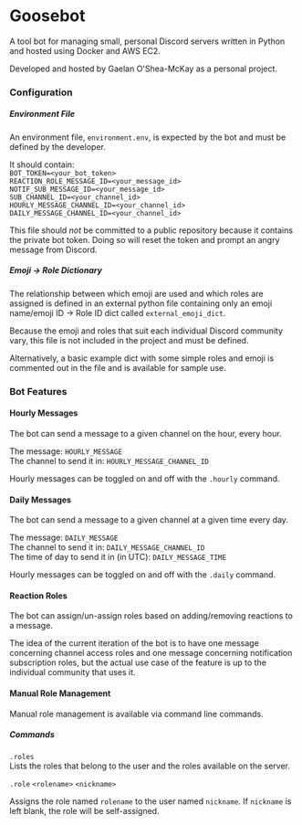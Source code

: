 # Goosebot
A tool bot for managing small, personal Discord servers written in Python and hosted using Docker and AWS EC2.

Developed and hosted by Gaelan O'Shea-McKay as a personal project.

### Configuration

##### Environment File
An environment file, `environment.env`, is expected by the bot and must be defined by the developer.

It should contain:\
`BOT_TOKEN=<your_bot_token>`\
`REACTION_ROLE_MESSAGE_ID=<your_message_id>`\
`NOTIF_SUB_MESSAGE_ID=<your_message_id>`\
`SUB_CHANNEL_ID=<your_channel_id>`\
`HOURLY_MESSAGE_CHANNEL_ID=<your_channel_id>`\
`DAILY_MESSAGE_CHANNEL_ID=<your_channel_id>`

This file should *not* be committed to a public repository because it contains the private bot token. Doing so will reset the token and prompt an angry message from Discord.

##### Emoji -> Role Dictionary

The relationship between which emoji are used and which roles are assigned is defined in an external python file containing only an emoji name/emoji ID -> Role ID dict called `external_emoji_dict`. 

Because the emoji and roles that suit each individual Discord community vary, this file is not included in the project and must be defined.

Alternatively, a basic example dict with some simple roles and emoji is commented out in the file and is available for sample use.
### Bot Features

#### Hourly Messages

The bot can send a message to a given channel on the hour, every hour.

The message: `HOURLY_MESSAGE`\
The channel to send it in: `HOURLY_MESSAGE_CHANNEL_ID`

Hourly messages can be toggled on and off with the `.hourly` command.

#### Daily Messages

The bot can send a message to a given channel at a given time every day.

The message: `DAILY_MESSAGE`\
The channel to send it in: `DAILY_MESSAGE_CHANNEL_ID`\
The time of day to send it in (in UTC): `DAILY_MESSAGE_TIME`

Hourly messages can be toggled on and off with the `.daily` command.

#### Reaction Roles

The bot can assign/un-assign roles based on adding/removing reactions to a message.

The idea of the current iteration of the bot is to have one message concerning channel access roles and one message concerning notification subscription roles, but the actual use case of the feature is up to the individual community that uses it.

#### Manual Role Management

Manual role management is available via command line commands.

##### Commands

`.roles` \
Lists the roles that belong to the user and the roles available on the server.

`.role` `<rolename>` `<nickname>`

Assigns the role named `rolename` to the user named `nickname`. If `nickname` is left blank, the role will be self-assigned.

